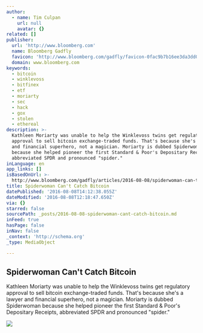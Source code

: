 ```yaml
---
author:
  - name: Tim Culpan
    url: null
    avatar: {}
related: []
publisher:
  url: 'http://www.bloomberg.com'
  name: Bloomberg Gadfly
  favicon: 'http://www.bloomberg.com/gadfly/favicon-0fac9b7b16ee3da3dd089d27060e6c2b.png'
  domain: www.bloomberg.com
keywords:
  - bitcoin
  - winklevoss
  - bitfinex
  - etf
  - moriarty
  - sec
  - hack
  - gox
  - stolen
  - ethereal
description: >-
  Kathleen Moriarty was unable to help the Winklevoss twins get regulatory
  approval to sell bitcoin exchange-traded funds. That's because she's a lawyer
  and financial superhero, not a magician. Moriarty is dubbed Spiderwoman
  because she helped pioneer the first Standard & Poor's Depositary Receipts,
  abbreviated SPDR and pronounced "spider."
inLanguage: en
app_links: []
isBasedOnUrl: >-
  http://www.bloomberg.com/gadfly/articles/2016-08-08/spiderwoman-can-t-catch-bitcoin
title: Spiderwoman Can't Catch Bitcoin
datePublished: '2016-08-08T14:12:38.055Z'
dateModified: '2016-08-08T12:18:47.650Z'
via: {}
starred: false
sourcePath: _posts/2016-08-08-spiderwoman-cant-catch-bitcoin.md
inFeed: true
hasPage: false
inNav: false
_context: 'http://schema.org'
_type: MediaObject

---
```

<article style=""><h1>Spiderwoman Can't Catch Bitcoin</h1><p>Kathleen Moriarty was unable to help the Winklevoss twins get regulatory approval to sell bitcoin exchange-traded funds. That's because she's a lawyer and financial superhero, not a magician. Moriarty is dubbed Spiderwoman because she helped pioneer the first Standard &amp; Poor's Depositary Receipts, abbreviated SPDR and pronounced "spider."</p><img src="https://assets.bwbx.io/images/users/iqjWHBFdfxIU/i3bPp5lBy5uY/v2/1200x-1.jpg" /></article>
